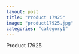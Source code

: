 ```yaml
---
layout: post
title: "Product 17925"
image: "product17925.jpg"
categories: "category1"
---
```

Product 17925

